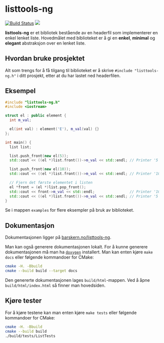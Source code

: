 # listtools-ng

[![Build Status](https://travis-ci.com/barskern/listtools-ng.svg?token=S3nA1j4MQ8fzYt5KzyxX&branch=master)](https://travis-ci.com/barskern/listtools-ng)
![](https://img.shields.io/badge/status-under--utvikling-orange.svg)

**listtools-ng** er et bibliotek bestående av en headerfil som implementerer en enkel lenket liste. Hovedmålet med biblioteket er å gi en **enkel**, **minimal** og **elegant** abstraksjon over en lenket liste.

## Hvordan bruke prosjektet

Alt som trengs for å få tilgang til biblioteket er å skrive  `#include "listtools-ng.h"` i ditt prosjekt, etter at du har lastet ned headerfilen.

## Eksempel

```cpp
#include "listtools-ng.h"
#include <iostream>

struct el : public element {
  int m_val;

  el(int val) : element('E'), m_val(val) {}
};

int main() {
  list list;

  list.push_front(new el(5));
  std::cout << ((el *)list.front())->m_val << std::endl; // Printer '5'

  list.push_front(new el(10));
  std::cout << ((el *)list.front())->m_val << std::endl; // Printer '10'

  // Fjern det første elementet i listen
  el *front = (el *)list.pop_front();
  std::cout << front->m_val << std::endl;                // Printer '10'
  std::cout << ((el *)list.front())->m_val << std::endl; // Printer '5'
}

```

Se i mappen `examples` for flere eksempler på bruk av biblioteket.

## Dokumentasjon

Dokumentasjonen ligger på [barskern.no/listtools-ng](http://barskern.no/listtools-ng).

Man kan også generere dokumentasjonen lokalt. For å kunne generere dokumentasjonen må man ha [`doxygen`](http://doxygen.nl/) installert. Man kan enten kjøre `make docs` eller følgende kommandoer for CMake:

```sh
cmake -H. -Bbuild
cmake --build build --target docs
```

Den genererte dokumentasjonen lages `build/html`-mappen. Ved å åpne `build/html/index.html` så finner man hovedsiden.

## Kjøre tester

For å kjøre testene kan man enten kjøre `make tests` eller følgende kommandoer for CMake:

```sh
cmake -H. -Bbuild
cmake --build build
./build/tests/ListTests
```
